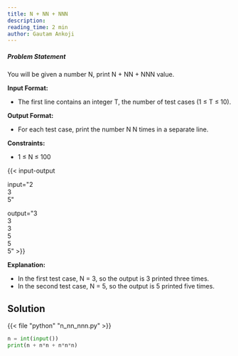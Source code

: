 ```yaml
---
title: N + NN + NNN
description:
reading_time: 2 min
author: Gautam Ankoji
---
```


##### Problem Statement

You will be given a number N, print N + NN + NNN value.

**Input Format:**

* The first line contains an integer T, the number of test cases (1 ≤ T ≤ 10).

**Output Format:**

* For each test case, print the number N N times in a separate line.

**Constraints:**

* 1 ≤ N ≤ 100

{{< input-output

input="2</br>3</br>5"

output="3</br>3</br>3</br>5</br>5</br>5" >}}

**Explanation:**

* In the first test case, N = 3, so the output is 3 printed three times.
* In the second test case, N = 5, so the output is 5 printed five times.

## Solution

<!-- **Approach:** -->

{{< file "python" "n_nn_nnn.py" >}}

```py
n = int(input())
print(n + n*n + n*n*n)
```
